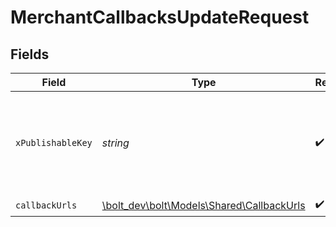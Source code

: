 # MerchantCallbacksUpdateRequest


## Fields

| Field                                                                            | Type                                                                             | Required                                                                         | Description                                                                      |
| -------------------------------------------------------------------------------- | -------------------------------------------------------------------------------- | -------------------------------------------------------------------------------- | -------------------------------------------------------------------------------- |
| `xPublishableKey`                                                                | *string*                                                                         | :heavy_check_mark:                                                               | The publicly viewable identifier used to identify a merchant division.           |
| `callbackUrls`                                                                   | [\bolt_dev\bolt\Models\Shared\CallbackUrls](../../Models/Shared/CallbackUrls.md) | :heavy_check_mark:                                                               | N/A                                                                              |